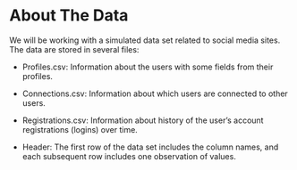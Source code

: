 # About The Data

We will be working with a simulated data set related to social media sites. The data are stored in several files:

 - Profiles.csv: Information about the users with some fields from their profiles.

 - Connections.csv: Information about which users are connected to other users.

 - Registrations.csv: Information about history of the user’s account registrations (logins) over time.

 - Header: The first row of the data set includes the column names, and each subsequent row includes one observation of values. 
